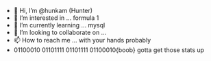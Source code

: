 - 👋 Hi, I’m @hunkam (Hunter)
- 👀 I’m interested in ... formula 1
- 🌱 I’m currently learning ... mysql
- 💞️ I’m looking to collaborate on ...
- 📫 How to reach me ... with your hands probably
- 01100010 01101111 01101111 01100010{boob}
gotta get those stats up
<!---
hunkam/hunkam is a ✨ special ✨ repository because its `README.md` (this file) appears on your GitHub profile.
You can click the Preview link to take a look at your changes.
--->
